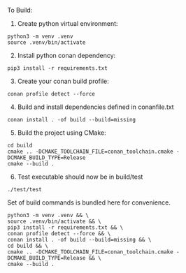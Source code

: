 
To Build:

1. Create python virtual environment:

```
python3 -m venv .venv
source .venv/bin/activate
```

2. Install python conan dependency:

```
pip3 install -r requirements.txt
```

3. Create your conan build profile:

```
conan profile detect --force
```

4. Build and install dependencies defined in conanfile.txt

```
conan install . -of build --build=missing
```

5. Build the project using CMake:

```
cd build
cmake .. -DCMAKE_TOOLCHAIN_FILE=conan_toolchain.cmake -DCMAKE_BUILD_TYPE=Release
cmake --build .
```

6. Test executable should now be in build/test

```
./test/test
```

Set of build commands is bundled here for convenience.

```
python3 -m venv .venv && \
source .venv/bin/activate && \
pip3 install -r requirements.txt && \
conan profile detect --force && \
conan install . -of build --build=missing && \
cd build && \
cmake .. -DCMAKE_TOOLCHAIN_FILE=conan_toolchain.cmake -DCMAKE_BUILD_TYPE=Release && \
cmake --build .
```